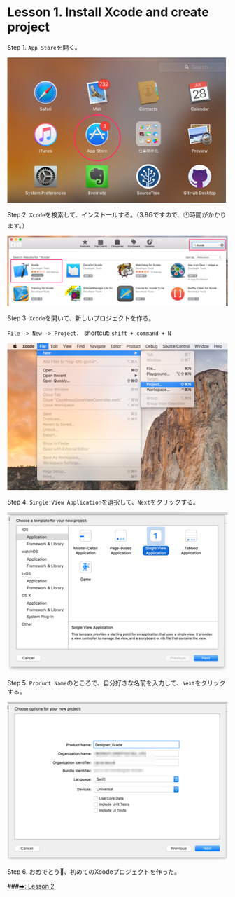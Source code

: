 # Lesson 1. Install Xcode and create project

Step 1. `App Store`を開く。

<img src="../Screenshot/Lesson_1/1.png" width = "500">

Step 2. `Xcode`を検索して、インストールする。（3.8Gですので、🕐時間がかかります。）

<img src="../Screenshot/Lesson_1/2.png" width = "600">

Step 3. `Xcode`を開いて、新しいプロジェクトを作る。

`File -> New -> Project`， shortcut: `shift + command + N`

<img src="../Screenshot/Lesson_1/3.png" width = "600">

Step 4. `Single View Application`を選択して、`Next`をクリックする。

<img src="../Screenshot/Lesson_1/4.png" width = "600">

Step 5. `Product Name`のところで、自分好きな名前を入力して、`Next`をクリックする。

<img src="../Screenshot/Lesson_1/5.png" width = "600">

Step 6. おめでとう🎉、初めてのXcodeプロジェクトを作った。

###[➡️: Lesson 2](../Lesson_2/README.md)